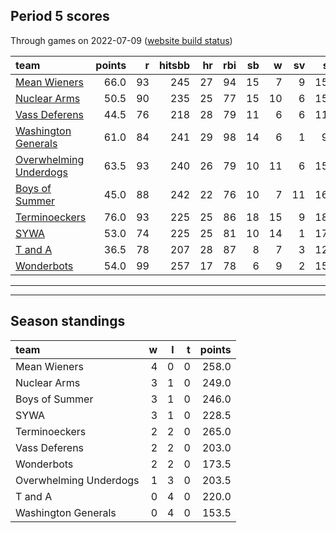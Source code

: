 

## Period 5 scores

Through games on 2022-07-09 ([website build status](https://github.com/brian-bot/pl-site/actions))


|team                                              | points|  r| hitsbb| hr| rbi| sb|  w| sv|  so|   era|  whip|
|:-------------------------------------------------|------:|--:|------:|--:|---:|--:|--:|--:|---:|-----:|-----:|
|[Mean Wieners](./meanwieners)                     |   66.0| 93|    245| 27|  94| 15|  7|  9| 151| 3.596| 1.205|
|[Nuclear Arms](./nucleararms)                     |   50.5| 90|    235| 25|  77| 15| 10|  6| 153| 3.702| 1.227|
|[Vass Deferens](./vassdeferens)                   |   44.5| 76|    218| 28|  79| 11|  6|  6| 110| 3.486| 1.124|
|[Washington Generals](./washingtongenerals)       |   61.0| 84|    241| 29|  98| 14|  6|  1|  92| 2.621| 1.000|
|[Overwhelming Underdogs](./overwhelmingunderdogs) |   63.5| 93|    240| 26|  79| 10| 11|  6| 154| 2.900| 1.143|
|[Boys of Summer](./boysofsummer)                  |   45.0| 88|    242| 22|  76| 10|  7| 11| 168| 4.774| 1.293|
|[Terminoeckers](./terminoeckers)                  |   76.0| 93|    225| 25|  86| 18| 15|  9| 189| 3.273| 1.097|
|[SYWA](./sywa)                                    |   53.0| 74|    225| 25|  81| 10| 14|  1| 170| 3.457| 1.079|
|[T and A](./tanda)                                |   36.5| 78|    207| 28|  87|  8|  7|  3| 126| 4.267| 1.352|
|[Wonderbots](./wonderbots)                        |   54.0| 99|    257| 17|  78|  6|  9|  2| 152| 2.534| 1.167|

* * *
* * *

## Season standings


|team                   |  w|  l|  t| points|
|:----------------------|--:|--:|--:|------:|
|Mean Wieners           |  4|  0|  0|  258.0|
|Nuclear Arms           |  3|  1|  0|  249.0|
|Boys of Summer         |  3|  1|  0|  246.0|
|SYWA                   |  3|  1|  0|  228.5|
|Terminoeckers          |  2|  2|  0|  265.0|
|Vass Deferens          |  2|  2|  0|  203.0|
|Wonderbots             |  2|  2|  0|  173.5|
|Overwhelming Underdogs |  1|  3|  0|  203.5|
|T and A                |  0|  4|  0|  220.0|
|Washington Generals    |  0|  4|  0|  153.5|


